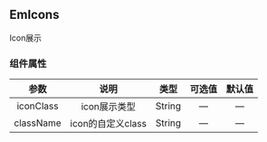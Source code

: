 ## EmIcons

Icon展示

### 组件属性

|    参数     |      说明       |   类型   | 可选值 | 默认值 |
|:---------:|:-------------:|:------:|:---:|:---:|
| iconClass |   icon展示类型    | String |  —  |  —  |
| className | icon的自定义class | String |  —  |  —  |
